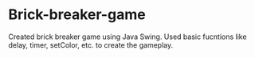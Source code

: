 # Brick-breaker-game
Created brick breaker game using Java Swing. Used basic fucntions like delay, timer, setColor, etc. to create the gameplay.
